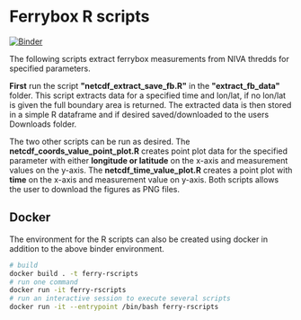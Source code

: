 # Ferrybox R scripts

[![Binder](https://mybinder.org/badge_logo.svg)](https://mybinder.org/v2/gh/NIVANorge/niva-aquainfra/main?urlpath=rstudio)

The following scripts extract ferrybox measurements from NIVA thredds for specified parameters.   

**First** run the script **"netcdf_extract_save_fb.R"** in the **"extract_fb_data"** folder. This script extracts data for a specified time and lon/lat, if no lon/lat is given the full boundary area is returned. The extracted data is then stored in a simple R dataframe and if desired saved/downloaded to the users Downloads folder.  

The two other scripts can be run as desired. The **netcdf_coords_value_point_plot.R** creates point plot data for the specified parameter with either **longitude or latitude** on the x-axis and measurement values on the y-axis. The **netcdf_time_value_plot.R** creates a point plot with **time** on the x-axis and measurement value on y-axis. Both scripts allows the user to download the figures as PNG files.  

## Docker

The environment for the R scripts can also be created using docker in addition to the above binder environment.

```bash
# build
docker build . -t ferry-rscripts
# run one command
docker run -it ferry-rscripts
# run an interactive session to execute several scripts
docker run -it --entrypoint /bin/bash ferry-rscripts
```